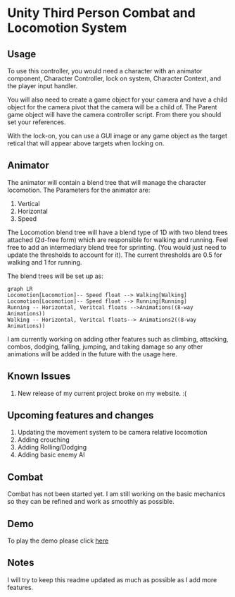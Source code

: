 # Unity Third Person Combat and Locomotion System
 
## Usage
To use this controller, you would need a character with an animator component, Character Controller, lock on system, Character Context, and the player input handler.

You will also need to create a game object for your camera and have a child object for the camera pivot that the camera will be a child of. The Parent game object will have the camera controller script. From there you should set your references.

With the lock-on, you can use a GUI image or any game object as the target retical that will appear above targets when locking on.

## Animator
The animator will contain a blend tree that will manage the character locomotion. The Parameters for the animator are:
1. Vertical
2. Horizontal
3. Speed

The Locomotion blend tree will have a blend type of 1D with two blend trees attached (2d-free form) which are responsible for walking and running. Feel free to add an intermediary blend tree for sprinting. (You would just need to update the thresholds to account for it). The current thresholds are 0.5 for walking and 1 for running.

The blend trees will be set up as:
```mermaid
graph LR
Locomotion[Locomotion]-- Speed float --> Walking[Walking]
Locomotion[Locomotion]-- Speed float --> Running[Running]
Running -- Horizontal, Veritcal floats -->Animations((8-way Animations))
Walking -- Horizontal, Veritcal floats--> Animations2((8-way Animations))
```

I am currently working on adding other features such as climbing, attacking, combos, dodging, falling, jumping, and taking damage so any other animations will be added in the future with the usage here.

## Known Issues
1. New release of my current project broke on my website. :(

## Upcoming features and changes
1. Updating the movement system to be camera relative locomotion
2. Adding crouching
3. Adding Rolling/Dodging
4. Adding basic enemy AI

## Combat
Combat has not been started yet. I am still working on the basic mechanics so they can be refined and work as smoothly as possible.

## Demo
To play the demo please click [here](https://amekhail.github.io/Game%20Builds/tech_demo/index.html)

## Notes
I will try to keep this readme updated as much as possible as I add more features. 
